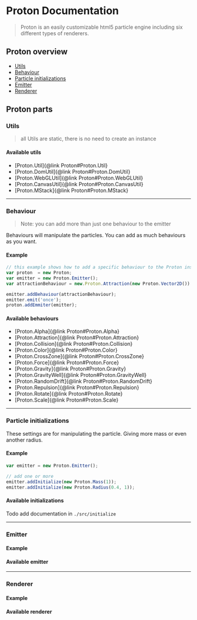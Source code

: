 # Proton Documentation

> Proton is an easily customizable html5 particle engine including six different types of renderers.

## Proton overview

- [Utils](#utils)
- [Behaviour](#behaviour)
- [Particle initializations](#particle-initializations)
- [Emitter](#emitter)
- [Renderer](#renderer)

## Proton parts

### Utils

> all Utils are static, there is no need to create an instance

#### Available utils

- [Proton.Util]{@link Proton#Proton.Util}
- [Proton.DomUtil]{@link Proton#Proton.DomUtil}
- [Proton.WebGLUtil]{@link Proton#Proton.WebGLUtil}
- [Proton.CanvasUtil]{@link Proton#Proton.CanvasUtil}
- [Proton.MStack]{@link Proton#Proton.MStack}


---



### Behaviour

> Note: you can add more than just one behaviour to the emitter

Behaviours will manipulate the particles. You can add as much behaviours as you want.

#### Example

```js
// this example shows how to add a specific behaviour to the Proton instance
var proton  = new Proton;
var emitter = new Proton.Emitter();
var attractionBehaviour = new.Proton.Attraction(new Proton.Vector2D())

emitter.addBehaviour(attractionBehaviour);
emitter.emit('once');
proton.addEmmiter(emitter);
```

#### Available behaviours

- [Proton.Alpha]{@link Proton#Proton.Alpha}
- [Proton.Attraction]{@link Proton#Proton.Attraction}
- [Proton.Collision]{@link Proton#Proton.Collision}
- [Proton.Color]{@link Proton#Proton.Color}
- [Proton.CrossZone]{@link Proton#Proton.CrossZone}
- [Proton.Force]{@link Proton#Proton.Force}
- [Proton.Gravity]{@link Proton#Proton.Gravity}
- [Proton.GravityWell]{@link Proton#Proton.GravityWell}
- [Proton.RandomDrift]{@link Proton#Proton.RandomDrift}
- [Proton.Repulsion]{@link Proton#Proton.Repulsion}
- [Proton.Rotate]{@link Proton#Proton.Rotate}
- [Proton.Scale]{@link Proton#Proton.Scale}


---



### Particle initializations

These settings are for manipulating the particle. Giving more mass or even another radius.

#### Example

```js
var emitter = new Proton.Emitter();

// add one or more
emitter.addInitialize(new Proton.Mass(1));
emitter.addInitialize(new Proton.Radius(0.4, 1));
```

#### Available initializations

Todo add documentation in `./src/initialize`


---


### Emitter

#### Example

#### Available emitter


---


### Renderer

#### Example

#### Available renderer